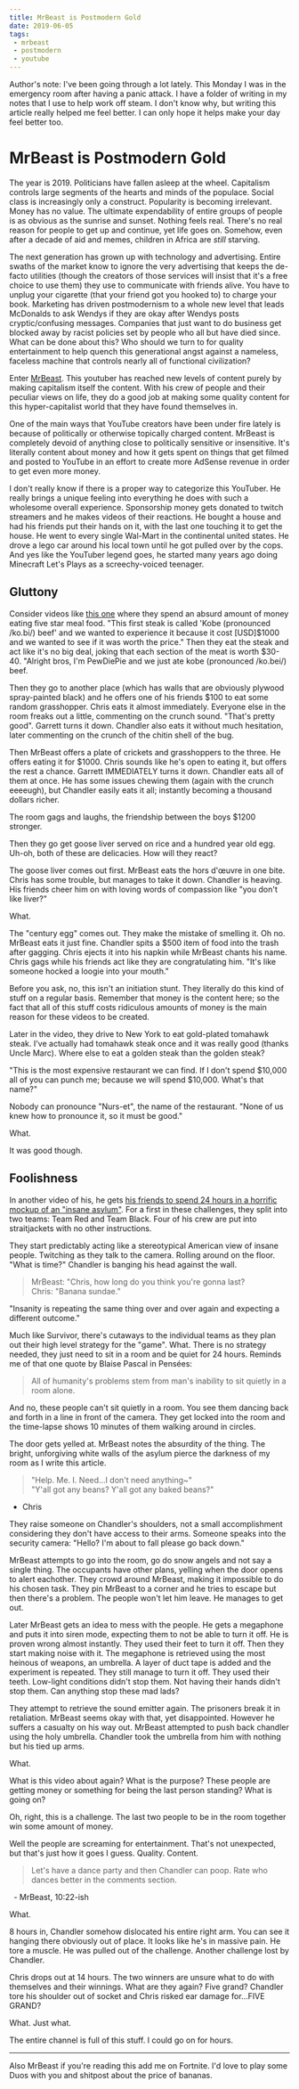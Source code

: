 ```yaml
---
title: MrBeast is Postmodern Gold
date: 2019-06-05
tags:
 - mrbeast
 - postmodern
 - youtube
---
```


Author's note: I've been going through a lot lately. This Monday I was in the emergency room after having a panic attack. I have a folder of writing in my notes that I use to help work off steam. I don't know why, but writing this article really helped me feel better. I can only hope it helps make your day feel better too. 

# MrBeast is Postmodern Gold

The year is 2019. Politicians have fallen asleep at the wheel. Capitalism controls large segments of the hearts and minds of the populace. Social class is increasingly only a construct. Popularity is becoming irrelevant. Money has no value. The ultimate expendability of entire groups of people is as obvious as the sunrise and sunset. Nothing feels real. There's no real reason for people to get up and continue, yet life goes on. Somehow, even after a decade of aid and memes, children in Africa are _still_ starving.

The next generation has grown up with technology and advertising. Entire swaths of the market know to ignore the very advertising that keeps the de-facto utilities (though the creators of those services will insist that it's a free choice to use them) they use to communicate with friends alive. You have to unplug your cigarette (that your friend got you hooked to) to charge your book. Marketing has driven postmodernism to a whole new level that leads McDonalds to ask Wendys if they are okay after Wendys posts cryptic/confusing messages. Companies that just want to do business get blocked away by racist policies set by people who all but have died since. What can be done about this? Who should we turn to for quality entertainment to help quench this generational angst against a nameless, faceless machine that controls nearly all of functional civilization?

Enter [MrBeast](https://www.youtube.com/channel/UCX6OQ3DkcsbYNE6H8uQQuVA). This youtuber has reached new levels of content purely by making capitalism itself the content. With his crew of people and their peculiar views on life, they do a good job at making some quality content for this hyper-capitalist world that they have found themselves in.

One of the main ways that YouTube creators have been under fire lately is because of politically or otherwise topically charged content. MrBeast is completely devoid of anything close to politically sensitive or insensitive. It's literally content about money and how it gets spent on things that get filmed and posted to YouTube in an effort to create more AdSense revenue in order to get even more money. 

I don't really know if there is a proper way to categorize this YouTuber. He really brings a unique feeling into everything he does with such a wholesome overall experience. Sponsorship money gets donated to twitch streamers and he makes videos of their reactions. He bought a house and had his friends put their hands on it, with the last one touching it to get the house. He went to every single Wal-Mart in the continental united states. He drove a lego car around his local town until he got pulled over by the cops. And yes like the YouTuber legend goes, he started many years ago doing Minecraft Let's Plays as a screechy-voiced teenager.

## Gluttony

Consider videos like [this one](https://youtu.be/7zi0bi-RDj4) where they spend an absurd amount of money eating five star meal food. "This first steak is called 'Kobe (pronounced /ko.bi/) beef' and we wanted to experience it because it cost [USD]$1000 and we wanted to see if it was worth the price." Then they eat the steak and act like it's no big deal, joking that each section of the meat is worth $30-40. "Alright bros, I'm PewDiePie and we just ate kobe (pronounced /ko.bei/) beef. 

Then they go to another place (which has walls that are obviously plywood spray-painted black) and he offers one of his friends $100 to eat some random grasshopper. Chris eats it almost immediately. Everyone else in the room freaks out a little, commenting on the crunch sound. "That's pretty good". Garrett turns it down. Chandler also eats it without much hesitation, later commenting on the crunch of the chitin shell of the bug.

Then MrBeast offers a plate of crickets and grasshoppers to the three. He offers eating it for $1000. Chris sounds like he's open to eating it, but offers the rest a chance. Garrett IMMEDIATELY turns it down. Chandler eats all of them at once. He has some issues chewing them (again with the crunch eeeeugh), but Chandler easily eats it all; instantly becoming a thousand dollars richer.

The room gags and laughs, the friendship between the boys $1200 stronger.

Then they go get goose liver served on rice and a hundred year old egg. Uh-oh, both of these are delicacies. How will they react?

The goose liver comes out first. MrBeast eats the hors d'œuvre in one bite. Chris has some trouble, but manages to take it down. Chandler is heaving.  His friends cheer him on with loving words of compassion like "you don't like liver?"

What.

The "century egg" comes out. They make the mistake of smelling it. Oh no. MrBeast eats it just fine. Chandler spits a $500 item of food into the trash after gagging. Chris ejects it into his napkin while MrBeast chants his name. Chris gags while his friends act like they are congratulating him. "It's like someone hocked a loogie into your mouth."

Before you ask, no, this isn't an initiation stunt. They literally do this kind of stuff on a regular basis. Remember that money is the content here; so the fact that all of this stuff costs ridiculous amounts of money is the main reason for these videos to be created.

Later in the video, they drive to New York to eat gold-plated tomahawk steak. I've actually had tomahawk steak once and it was really good (thanks Uncle Marc). Where else to eat a golden steak than the golden steak?

"This is the most expensive restaurant we can find. If I don't spend $10,000 all of you can punch me; because we will spend $10,000. What's that name?"

Nobody can pronounce "Nurs-et", the name of the restaurant. "None of us knew how to pronounce it, so it must be good."

What.

It was good though.

## Foolishness

In another video of his, he gets [his friends to spend 24 hours in a horrific mockup of an "insane asylum"](https://youtu.be/nuM0Z4a7kMs). For a first in these challenges, they split into two teams: Team Red and Team Black. Four of his crew are put into straitjackets with no other instructions. 

They start predictably acting like a stereotypical American view of insane people. Twitching as they talk to the camera. Rolling around on the floor. "What is time?" Chandler is banging his head against the wall. 

> MrBeast: "Chris, how long do you think you're gonna last?  
> Chris: "Banana sundae."

"Insanity is repeating the same thing over and over again and expecting a different outcome."

Much like Survivor, there's cutaways to the individual teams as they plan out their high level strategy for the "game". What. There is no strategy needed, they just need to sit in a room and be quiet for 24 hours. Reminds me of that one quote by Blaise Pascal in Pensées:

> All of humanity's problems stem from man's inability to sit quietly in a room alone.

And no, these people can't sit quietly in a room. You see them dancing back and forth in a line in front of the camera. They get locked into the room and the time-lapse shows 10 minutes of them walking around in circles. 

The door gets yelled at. MrBeast notes the absurdity of the thing. The bright, unforgiving white walls of the asylum pierce the darkness of my room as I write this article. 

> "Help. Me. I. Need...I don't need anything~"  
> "Y'all got any beans? Y'all got any baked beans?"

- Chris

They raise someone on Chandler's shoulders, not a small accomplishment considering they don't have access to their arms. Someone speaks into the security camera: "Hello? I'm about to fall please go back down."

MrBeast attempts to go into the room, go do snow angels and not say a single thing. The occupants have other plans, yelling when the door opens to alert eachother. They crowd around MrBeast, making it impossible to do his chosen task. They pin MrBeast to a corner and he tries to escape but then there's a problem. The people won't let him leave. He manages to get out.

Later MrBeast gets an idea to mess with the people. He gets a megaphone and puts it into siren mode, expecting them to not be able to turn it off. He is proven wrong almost instantly. They used their feet to turn it off. Then they start making noise with it. The megaphone is retrieved using the most heinous of weapons, an umbrella. A layer of duct tape is added and the experiment is repeated. They still manage to turn it off. They used their teeth. Low-light conditions didn't stop them. Not having their hands didn't stop them. Can anything stop these mad lads?

They attempt to retrieve the sound emitter again. The prisoners break it in retaliation. MrBeast seems okay with that, yet disappointed. However he suffers a casualty on his way out. MrBeast attempted to push back chandler using the holy umbrella. Chandler took the umbrella from him with nothing but his tied up arms.

What.

What is this video about again? What is the purpose? These people are getting money or something for being the last person standing? What is going on?

Oh, right, this is a challenge. The last two people to be in the room together win some amount of money.

Well the people are screaming for entertainment. That's not unexpected, but that's just how it goes I guess. Quality. Content.

> Let's have a dance party and then Chandler can poop. Rate who dances better in the comments section.

  - MrBeast, 10:22-ish

What.

8 hours in, Chandler somehow dislocated his entire right arm. You can see it hanging there obviously out of place. It looks like he's in massive pain. He tore a muscle. He was pulled out of the challenge. Another challenge lost by Chandler.

Chris drops out at 14 hours. The two winners are unsure what to do with themselves and their winnings. What are they again? Five grand? Chandler tore his shoulder out of socket and Chris risked ear damage for...FIVE GRAND?

What. Just what.

The entire channel is full of this stuff. I could go on for hours.

---

Also MrBeast if you're reading this add me on Fortnite. I'd love to play some Duos with you and shitpost about the price of bananas.
